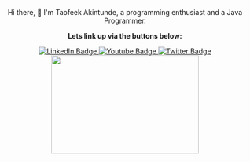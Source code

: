 <div id="header" align="center">  Hi there, 👋
 I'm Taofeek Akintunde, a programming enthusiast and a Java Programmer.
</div>
<!--<div id="header" align="center">
  <img src="https://media.giphy.com/media/3GYmecuz4ncOc/giphy.gif" width="300" height="100"/>
</div> -->

<div id="badges"  align="center">
  <p><b>Lets link up via the buttons below: </b></p>
  <a href="https://linkedin.com/in/taotechsolutions">
    <img src="https://img.shields.io/badge/LinkedIn-blue?style=for-the-badge&logo=linkedin&logoColor=white" alt="LinkedIn Badge"/>
  </a>
  <a href="#">
    <img src="https://img.shields.io/badge/YouTube-red?style=for-the-badge&logo=youtube&logoColor=white" alt="Youtube Badge"/>
  </a>
  <a href="https://twitter.com/taofiqakintunde">
    <img src="https://img.shields.io/badge/Twitter-blue?style=for-the-badge&logo=twitter&logoColor=white" alt="Twitter Badge"/>
  </a>
</div>
<div id="COUNT"  align="center">
<img src="https://komarev.com/ghpvc/?username=taotechs&style=flat-square&color=blue" alt=""/>
</div>
<div align="center">
  <img src="https://media.giphy.com/media/dWesBcTLavkZuG35MI/giphy.gif" width="300" height="200"/>
</div>
<!--
**taotechs/taotechs** is a ✨ _special_ ✨ repository because its `README.md` (this file) appears on your GitHub profile.

Here are some ideas to get you started:

- 🔭 I’m currently working on ...
- 🌱 I’m currently learning ...
- 👯 I’m looking to collaborate on ...
- 🤔 I’m looking for help with ...
- 💬 Ask me about ...
- 📫 How to reach me: ...
- 😄 Pronouns: ...
- ⚡ Fun fact: ...
-->
